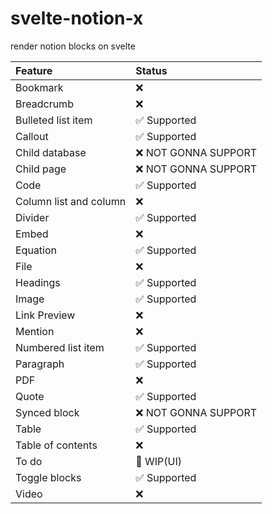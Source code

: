 # svelte-notion-x

render notion blocks on svelte

| Feature                | Status               |
| :--------------------- | :------------------- |
| Bookmark               | ❌                   |
| Breadcrumb             | ❌                   |
| Bulleted list item     | ✅ Supported         |
| Callout                | ✅ Supported         |
| Child database         | ❌ NOT GONNA SUPPORT |
| Child page             | ❌ NOT GONNA SUPPORT |
| Code                   | ✅ Supported         |
| Column list and column | ❌                   |
| Divider                | ✅ Supported         |
| Embed                  | ❌                   |
| Equation               | ✅ Supported         |
| File                   | ❌                   |
| Headings               | ✅ Supported         |
| Image                  | ✅ Supported         |
| Link Preview           | ❌                   |
| Mention                | ❌                   |
| Numbered list item     | ✅ Supported         |
| Paragraph              | ✅ Supported         |
| PDF                    | ❌                   |
| Quote                  | ✅ Supported         |
| Synced block           | ❌ NOT GONNA SUPPORT |
| Table                  | ✅ Supported         |
| Table of contents      | ❌                   |
| To do                  | 🚧 WIP(UI)           |
| Toggle blocks          | ✅ Supported         |
| Video                  | ❌                   |
